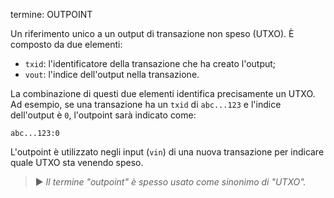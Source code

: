 termine: OUTPOINT

Un riferimento unico a un output di transazione non speso (UTXO). È composto da due elementi:
* `txid`: l'identificatore della transazione che ha creato l'output;
* `vout`: l'indice dell'output nella transazione.

La combinazione di questi due elementi identifica precisamente un UTXO. Ad esempio, se una transazione ha un `txid` di `abc...123` e l'indice dell'output è `0`, l'outpoint sarà indicato come:

```text
abc...123:0
```

L'outpoint è utilizzato negli input (`vin`) di una nuova transazione per indicare quale UTXO sta venendo speso.

> ► *Il termine "outpoint" è spesso usato come sinonimo di "UTXO".*